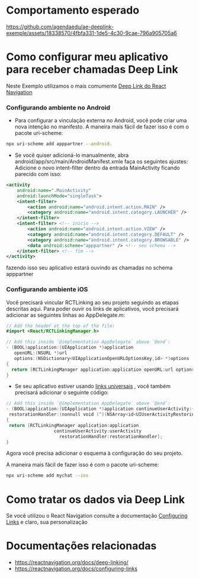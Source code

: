 # Comportamento esperado
https://github.com/agendaedu/ae-deeplink-exemple/assets/18338570/4fbfa331-1de5-4c30-9cae-796a905705a6


# Como configurar meu aplicativo para receber chamadas Deep Link

Neste Exemplo utilizamos o mais comumente [Deep Link do React Navigation](https://reactnavigation.org/docs/deep-linking/)


### Configurando ambiente no Android

- Para configurar a vinculação externa no Android, você pode criar uma nova intenção no manifesto. A maneira mais fácil de fazer isso é com o pacote  uri-scheme: 
```bash
npx uri-scheme add apppartner --android.
```

- Se você quiser adicioná-lo manualmente, abra android/app/src/main/AndroidManifest.xmle faça os seguintes ajustes: 
  Adicione o novo intent-filter dentro da entrada MainActivity ficando parecido com isso:

```xml
<activity
    android:name=".MainActivity"
    android:launchMode="singleTask">
    <intent-filter>
        <action android:name="android.intent.action.MAIN" />
        <category android:name="android.intent.category.LAUNCHER" />
    </intent-filter>
    <intent-filter> <!-- inicio -->
        <action android:name="android.intent.action.VIEW" />
        <category android:name="android.intent.category.DEFAULT" />
        <category android:name="android.intent.category.BROWSABLE" />
        <data android:scheme="apppartner" /> <!-- seu schema -->
    </intent-filter> <!-- fim -->
</activity>
```
fazendo isso seu aplicativo estará ouvindo as chamadas no schema apppartner


### Configurando ambiente iOS

Você precisará vincular RCTLinking ao seu projeto seguindo as etapas descritas aqui. Para poder ouvir os links de aplicativos, você precisará adicionar as seguintes linhas ao AppDelegate.m:


```swift
// Add the header at the top of the file:
#import <React/RCTLinkingManager.h>

// Add this inside `@implementation AppDelegate` above `@end`:
- (BOOL)application:(UIApplication *)application
   openURL:(NSURL *)url
   options:(NSDictionary<UIApplicationOpenURLOptionsKey,id> *)options
{
  return [RCTLinkingManager application:application openURL:url options:options];
}
``` 

- Se seu aplicativo estiver usando [links universais](https://developer.apple.com/ios/universal-links/) , você também precisará adicionar o seguinte código:

```swift
// Add this inside `@implementation AppDelegate` above `@end`:
- (BOOL)application:(UIApplication *)application continueUserActivity:(nonnull NSUserActivity *)userActivity
 restorationHandler:(nonnull void (^)(NSArray<id<UIUserActivityRestoring>> * _Nullable))restorationHandler
{
 return [RCTLinkingManager application:application
                  continueUserActivity:userActivity
                    restorationHandler:restorationHandler];
}
``` 

Agora você precisa adicionar o esquema à configuração do seu projeto.

 A maneira mais fácil de fazer isso é com o pacote  uri-scheme: 

```bash
npx uri-scheme add mychat --ios
``` 

# Como tratar os dados via Deep Link

Se você utilizou o React Navigation consulte a documentação [Configuring Links](https://reactnavigation.org/docs/configuring-links) e claro, sua personalização


# Documentações relacionadas
- https://reactnavigation.org/docs/deep-linking/
- https://reactnavigation.org/docs/configuring-links